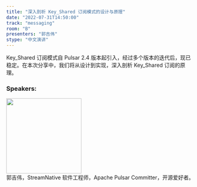 ```yaml
---
title: "深入剖析 Key_Shared 订阅模式的设计与原理"
date: "2022-07-31T14:50:00"
track: "messaging"
room: "B"
presenters: "郭吉伟"
stype: "中文演讲"
---
```

Key_Shared 订阅模式自 Pulsar 2.4 版本起引入，经过多个版本的迭代后，现已稳定。在本次分享中，我们将从设计到实现，深入剖析 Key_Shared 订阅的原理。
 ### Speakers: 
 <img src="images/speaker/1196.png" width="200" /><br>郭吉伟，StreamNative 软件工程师，Apache Pulsar Committer，开源爱好者。

 